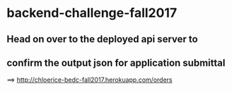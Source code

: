 # backend-challenge-fall2017

## Head on over to the deployed api server to 
## confirm the output json for application submittal 

==> http://chloerice-bedc-fall2017.herokuapp.com/orders
